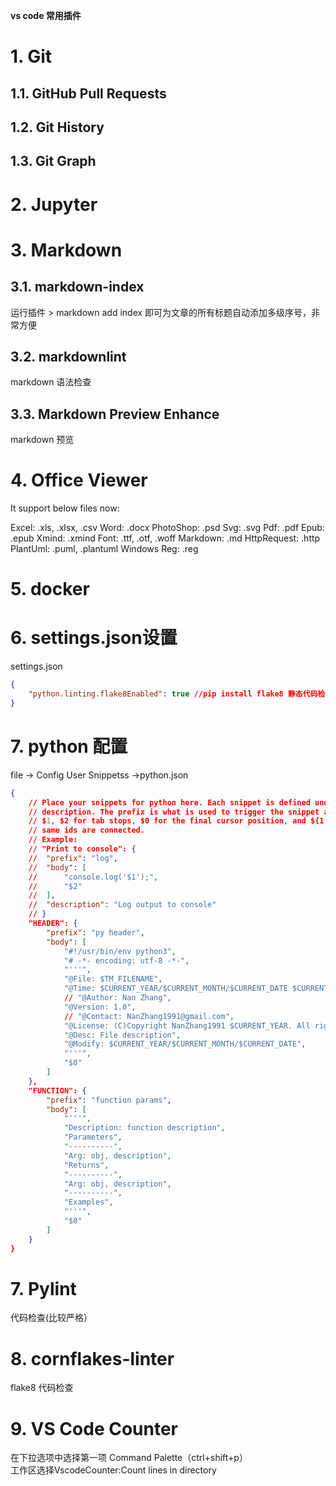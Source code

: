 **vs code 常用插件**

# 1. Git

## 1.1. GitHub Pull Requests

## 1.2. Git History

## 1.3. Git Graph

# 2. Jupyter

# 3. Markdown

## 3.1. markdown-index
运行插件 > markdown add index 即可为文章的所有标题自动添加多级序号，非常方便

## 3.2. markdownlint
markdown 语法检查

## 3.3. Markdown Preview Enhance
markdown 预览

# 4. Office Viewer

It support below files now:

Excel: .xls, .xlsx, .csv
Word: .docx
PhotoShop: .psd
Svg: .svg
Pdf: .pdf
Epub: .epub
Xmind: .xmind
Font: .ttf, .otf, .woff
Markdown: .md
HttpRequest: .http
PlantUml: .puml, .plantuml
Windows Reg: .reg

# 5. docker

# 6. settings.json设置
settings.json
```json
{
    "python.linting.flake8Enabled": true //pip install flake8 静态代码检查PEP8规范
}
```
# 7. python 配置
file -> Config User Snippetss ->python.json
```json
{
	// Place your snippets for python here. Each snippet is defined under a snippet name and has a prefix, body and 
	// description. The prefix is what is used to trigger the snippet and the body will be expanded and inserted. Possible variables are:
	// $1, $2 for tab stops, $0 for the final cursor position, and ${1:label}, ${2:another} for placeholders. Placeholders with the 
	// same ids are connected.
	// Example:
	// "Print to console": {
	// 	"prefix": "log",
	// 	"body": [
	// 		"console.log('$1');",
	// 		"$2"
	// 	],
	// 	"description": "Log output to console"
	// }
	"HEADER": {
		"prefix": "py header",
		"body": [
			"#!/usr/bin/env python3",
			"# -*- encoding: utf-8 -*-",
			"'''",
			"@File: $TM_FILENAME",
			"@Time: $CURRENT_YEAR/$CURRENT_MONTH/$CURRENT_DATE $CURRENT_HOUR:$CURRENT_MINUTE:$CURRENT_SECOND",
			// "@Author: Nan Zhang",
			"@Version: 1.0",
			// "@Contact: NanZhang1991@gmail.com",
			"@License: (C)Copyright NanZhang1991 $CURRENT_YEAR. All rights reserved.",
			"@Desc: File description",
			"@Modify: $CURRENT_YEAR/$CURRENT_MONTH/$CURRENT_DATE",
			"'''",
			"$0"
		]
	},
	"FUNCTION": {
		"prefix": "function params",
		"body": [
			"'''",
			"Description: function description",
			"Parameters",
			"----------",
			"Arg: obj, description",
			"Returns",
			"----------",
			"Arg: obj, description",
			"----------",
			"Examples",
			"'''",
			"$0"
		]
	}
}
```
# 7. Pylint
代码检查(比较严格）

# 8. cornflakes-linter
flake8 代码检查

# 9. VS Code Counter
在下拉选项中选择第一项 Command Palette（ctrl+shift+p）  
工作区选择VscodeCounter:Count lines in directory

